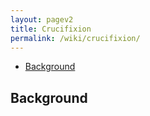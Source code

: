 ```yaml
---
layout: pagev2
title: Crucifixion
permalink: /wiki/crucifixion/
---
```

- [Background](#background)

## Background
